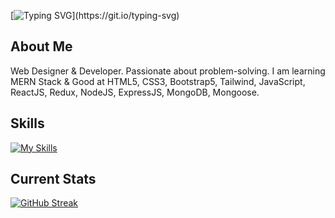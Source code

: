 
[![Typing SVG](https://readme-typing-svg.demolab.com?font=Fira+Code&weight=500&pause=1000&width=435&lines=HI+There!;I'm+a+Web+Designer+%26+Developer.;Passionate+about+Programming.;Good+at+MERN+Stack.;Thank+you+for+visiting!)](https://git.io/typing-svg)

## About Me
Web Designer & Developer. Passionate about problem-solving. I am learning MERN Stack & Good at HTML5, CSS3, Bootstrap5, Tailwind, JavaScript, ReactJS, Redux, NodeJS, ExpressJS, MongoDB, Mongoose.

## Skills
[![My Skills](https://skillicons.dev/icons?i=html,css,bootstrap,tailwind,javascript,react,gatsby,materialui,nextjs,redux,nodejs,express,mongodb,vercel,vite,ts,vscode,discord,git,md)](https://skillicons.dev)

## Current Stats
[![GitHub Streak](https://streak-stats.demolab.com?user=Mahadi-Hasan-Sopon&theme=omni&border_radius=5&card_width=550)](https://git.io/streak-stats)
